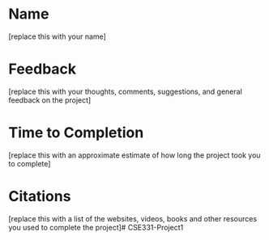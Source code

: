 # Name
[replace this with your name]

# Feedback
[replace this with your thoughts, comments, suggestions, and general feedback on the project]

# Time to Completion
[replace this with an approximate estimate of how long the project took you to complete]

# Citations
[replace this with a list of the websites, videos, books and other resources you used to complete the project]# CSE331-Project1
